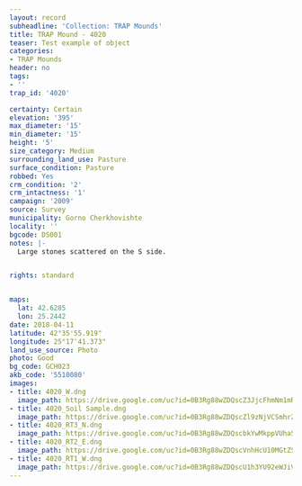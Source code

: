 ```yaml
---
layout: record
subheadline: 'Collection: TRAP Mounds'
title: TRAP Mound - 4020
teaser: Test example of object
categories:
- TRAP Mounds
header: no
tags:
- ''
trap_id: '4020'

certainty: Certain
elevation: '395'
max_diameter: '15'
min_diameter: '15'
height: '5'
size_category: Medium
surrounding_land_use: Pasture
surface_condition: Pasture
robbed: Yes
crm_condition: '2'
crm_intactness: '1'
campaign: '2009'
source: Survey
municipality: Gorno Cherkhovishte
locality: ''
bgcode: DS001
notes: |-
  Large stones scattered on the S side.


rights: standard


maps:
  lat: 42.6285
  lon: 25.2442
date: 2018-04-11
latitude: 42°35'55.919"
longitude: 25°17'41.373"
land_use_source: Photo
photo: Good
bg_code: GCH023
akb_code: '5510080'
images:
- title: 4020_W.dng
  image_path: https://drive.google.com/uc?id=0B3Rg88wZDQscZ3JjcFhmNm1mRG8
- title: 4020_Soil Sample.dng
  image_path: https://drive.google.com/uc?id=0B3Rg88wZDQscZl9zNjVCSmhrZEE
- title: 4020_RT3_N.dng
  image_path: https://drive.google.com/uc?id=0B3Rg88wZDQscbkYwMkppVUhaS28
- title: 4020_RT2_E.dng
  image_path: https://drive.google.com/uc?id=0B3Rg88wZDQscVnhHcU10MGtZS0U
- title: 4020_RT1_W.dng
  image_path: https://drive.google.com/uc?id=0B3Rg88wZDQscU1h3YU92eWJiVzg
---
```

